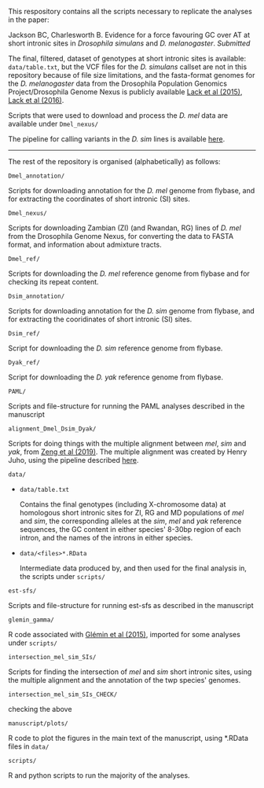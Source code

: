 This respository contains all the scripts necessary to replicate the analyses in the paper:

Jackson BC, Charlesworth B. Evidence for a force favouring GC over AT at short intronic sites in *Drosophila simulans* and *D. melanogaster*. *Submitted*

The final, filtered, dataset of genotypes at short intronic sites is available: `data/table.txt`, but the VCF files for the *D. simulans* callset are not in this repository because of file size limitations, and the fasta-format genomes for the *D. melanogaster* data from the Drosophila Population Genomics Project/Drosophila Genome Nexus is publicly available [Lack et al (2015)](https://academic.oup.com/genetics/article/199/4/1229/5935880), [Lack et al (2016)](https://academic.oup.com/mbe/article/33/12/3308/2450097?login). 

Scripts that were used to download and process the *D. mel* data are available under `Dmel_nexus/`

The pipeline for calling variants in the *D. sim* lines is available [here](https://github.com/benjamincjackson/dsim_variant_pipeline_ref_v2.02).

----

The rest of the repository is organised (alphabetically) as follows:

`Dmel_annotation/`

Scripts for downloading annotation for the *D. mel* genome from flybase, and for extracting the coordinates of short intronic (SI) sites.

`Dmel_nexus/`

Scripts for downloading Zambian (ZI) (and Rwandan, RG) lines of *D. mel* from the Drosophila Genome Nexus, for converting the data to FASTA format, and information about admixture tracts.

`Dmel_ref/`

Scripts for downloading the *D. mel* reference genome from flybase and for checking its repeat content.

`Dsim_annotation/`

Scripts for downloading annotation for the *D. sim* genome from flybase, and for extracting the cooridinates of short intronic (SI) sites.

`Dsim_ref/`

Script for downloading the *D. sim* reference genome from flybase.

`Dyak_ref/`

Script for downloading the *D. yak* reference genome from flybase.

`PAML/`

Scripts and file-structure for running the PAML analyses described in the manuscript

`alignment_Dmel_Dsim_Dyak/`

Scripts for doing things with the multiple alignment between *mel*, *sim* and *yak*, from [Zeng et al (2019)](https://academic.oup.com/mbe/article/36/2/423/5182503?login=true). The multiple alignment was created by Henry Juho, using the pipeline described [here](https://github.com/henryjuho/threeway_fly_alignment).

`data/`

* `data/table.txt`

	Contains the final genotypes (including X-chromosome data) at homologous short intronic sites for ZI, RG and MD populations of *mel* and *sim*, the corresponding alleles at the *sim*, *mel* and *yak* reference sequences, the GC content in either species' 8-30bp region of each intron, and the names of the introns in either species.
	
* `data/<files>*.RData`

	Intermediate data produced by, and then used for the final analysis in, the scripts under `scripts/`
	
`est-sfs/`

Scripts and file-structure for running est-sfs as described in the manuscript

`glemin_gamma/`

R code associated with [Glémin et al (2015)](https://genome.cshlp.org/content/25/8/1215.short), imported for some analyses under `scripts/`

`intersection_mel_sim_SIs/`

Scripts for finding the intersection of *mel* and *sim* short intronic sites, using the multiple alignment and the annotation of the twp species' genomes.

`intersection_mel_sim_SIs_CHECK/`

checking the above

`manuscript/plots/`

R code to plot the figures in the main text of the manuscript, using *.RData files in `data/`

`scripts/`

R and python scripts to run the majority of the analyses.

 
